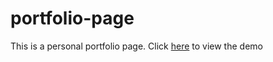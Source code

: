 # portfolio-page

This is a personal portfolio page. Click [here](https://codepen.io/shashiirk/full/WNwJKvp) to view the demo
